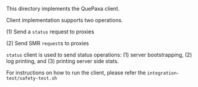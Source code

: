 This directory implements the QuePaxa client.


Client implementation supports two operations.

(1) Send a ```status``` request to proxies

(2) Send SMR ```request```s to proxies

```status``` client is used to send status operations: (1) server bootstrapping, (2) log printing, and (3) printing server side stats.

For instructions on how to run the client, please refer the ```integration-test/safety-test.sh```
